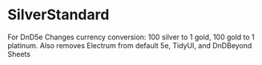 # SilverStandard
For DnD5e
Changes currency conversion: 100 silver to 1 gold, 100 gold to 1 platinum.  Also removes Electrum from default 5e, TidyUI, and DnDBeyond Sheets

